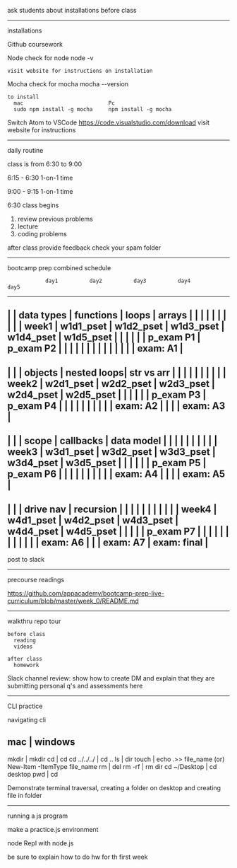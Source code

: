 ask students about installations before class

**************************************************
installations

  Github coursework

  Node
    check for node
      node -v

    visit website for instructions on installation

  Mocha
    check for mocha
      mocha --version

    to install
      mac                           Pc
      sudo npm install -g mocha     npm install -g mocha

  Switch Atom to VSCode
      https://code.visualstudio.com/download
      visit website for instructions

************************************************** 
daily routine

  class is from 6:30 to 9:00

  6:15 - 6:30 
    1-on-1 time

  9:00 - 9:15 
    1-on-1 time

  6:30 class begins
   1. review previous problems
   2. lecture
   3. coding problems

  after class
    provide feedback
    check your spam folder


**************************************************
bootcamp prep combined schedule


                day1          day2          day3          day4          day5
  --------------------------------------------------------------------------------
  |        | data types  |  functions  |  loops      |  arrays     |             |
  |        |             |             |             |             |             | 
  | week1  |  w1d1_pset  |  w1d2_pset  |  w1d3_pset  |  w1d4_pset  |  w1d5_pset  |
  |        |             |             |             |  p_exam P1  |  p_exam P2  |
  |        |             |             |             |             |             |
  |        |             |             |             |             |  exam: A1   |
  --------------------------------------------------------------------------------
  |        |             |  objects    | nested loops|  str vs arr |             |
  |        |             |             |             |             |             |
  | week2  |  w2d1_pset  |  w2d2_pset  |  w2d3_pset  |  w2d4_pset  |  w2d5_pset  |
  |        |             |             |             |  p_exam P3  |  p_exam P4  |
  |        |             |             |             |             |             |
  |        |  exam: A2   |             |             |             |  exam: A3   |
  --------------------------------------------------------------------------------
  |        |             |   scope     |  callbacks  |  data model |             |
  |        |             |             |             |             |             |
  | week3  |  w3d1_pset  |  w3d2_pset  |  w3d3_pset  |  w3d4_pset  |  w3d5_pset  |
  |        |             |             |             |  p_exam P5  |  p_exam P6  |
  |        |             |             |             |             |             |
  |        |  exam: A4   |             |             |             |  exam: A5   |
  --------------------------------------------------------------------------------
  |        |             |  drive nav  |  recursion  |             |             |
  |        |             |             |             |             |             |
  | week4  |  w4d1_pset  |  w4d2_pset  |  w4d3_pset  |  w4d4_pset  |  w4d5_pset  |
  |        |             |             |  p_exam P7  |             |             |
  |        |             |             |             |             |             |
  |        |  exam: A6   |             |             |  exam: A7   | exam: final |
  --------------------------------------------------------------------------------

  post to slack

************************************************** 
precourse readings

  https://github.com/appacademy/bootcamp-prep-live-curriculum/blob/master/week_0/README.md


  ************************************************** 
  walkthru repo tour

    before class
      reading
      videos

    after class
      homework

Slack channel review: show how to create DM and explain that they are submitting personal q's and assessments here

  ************************************************** 
  CLI practice


navigating cli

  mac                  |    windows
  -----------------------------------
  mkdir <file name>    |    mkdir <file name>
  cd <folder name>     |    cd <file name>
  cd ../../../         |    cd ..
  ls                   |    dir
  touch <file name>    |    echo .>> file_name (or)  New-Item -ItemType file_name
  rm <file name>       |    del <file name>
  rm -rf <folder name> |    rm dir
  cd ~/Desktop         |    cd desktop
  pwd                  |    cd

Demonstrate terminal traversal, creating a folder on desktop and creating file in folder

**************************************************
running a js program

  make a practice.js environment

  node Repl
  with node.js

  be sure to explain how to do hw for th first week